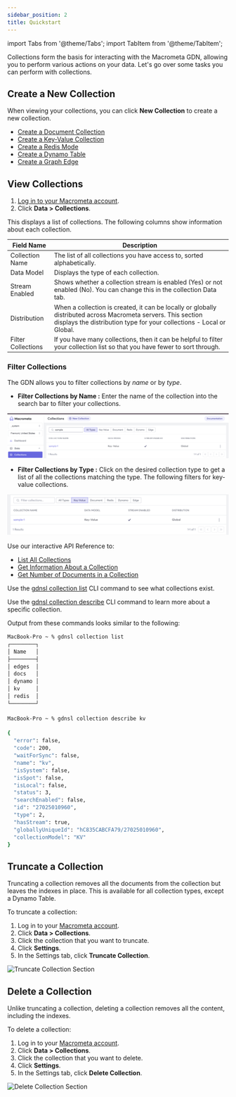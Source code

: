 ```yaml
---
sidebar_position: 2
title: Quickstart
---
```


import Tabs from '@theme/Tabs';
import TabItem from '@theme/TabItem';

Collections form the basis for interacting with the Macrometa GDN, allowing you to perform various actions on your data. Let's go over some tasks you can perform with collections. 

## Create a New Collection

When viewing your collections, you can click **New Collection** to create a new collection. 

- [Create a Document  Collection](../collections/types-collections/documents/create-document-store.md)
- [Create a Key-Value  Collection](../collections/types-collections/keyvalue/create-key-value-store.md)
- [Create a Redis Mode](redis-mode/create-redis-mode)
- [Create a Dynamo Table](dynamo/create-dynamo-table.md)
- [Create a Graph Edge](../graphs/graph-tasks/create-graph-edge-collection.md)

## View Collections

<Tabs groupId="operating-systems">
<TabItem value="console" label="Web Console">

1. [Log in to your Macrometa account](https://auth-play.macrometa.io/).
1. Click **Data > Collections**.

This displays a list of collections. The following columns show information about each collection.

| Field Name  | Description  |
|---|---|
| Collection Name  | The list of all collections you have access to, sorted alphabetically.  |
| Data Model  | Displays the type of each collection.  |
| Stream Enabled  | Shows whether a collection stream is enabled (Yes) or not enabled (No). You can change this in the collection Data tab.  |
| Distribution  | When a collection is created, it can be locally or globally distributed across Macrometa servers. This section displays the distribution type for your collections - Local or Global.  |
| Filter Collections | If you have many collections, then it can be helpful to filter your collection list so that you have fewer to sort through. |

### Filter Collections

The GDN allows you to filter collections by _name_ or by _type_.

- **Filter Collections by Name :** Enter the name of the collection into the search bar to filter your collections.

![filter by name](../../static/img/collections/filter-by-name.png)

- **Filter Collections by Type :** Click on the desired collection type to get a list of all the collections matching the type. The following filters for key-value collections.

![filter by type](../../static/img/collections/filter-by-type.png)

</TabItem>
<TabItem value="apo" label="REST API">

Use our interactive API Reference to:

- [List All Collections](https://www.macrometa.com/docs/api#/operations/handleCommandGet)
- [Get Information About a Collection](https://www.macrometa.com/docs/api#/operations/handleCommandGet:collectionGetProperties)
- [Get Number of Documents in a Collection](https://www.macrometa.com/docs/api#/operations/handleCommandGet:getCollectionCount)

</TabItem>
<TabItem value="cli" label="CLI">

Use the [gdnsl collection list](../cli/collections-cli#gdnsl-collection-list) CLI command to see what collections exist.

Use the [gdnsl collection describe](../cli/collections-cli#gdnsl-collection-describe) CLI command to learn more about a specific collection.

Output from these commands looks similar to the following:

```bash
MacBook-Pro ~ % gdnsl collection list
┌────────┐
│ Name   │
├────────┤
│ edges  │
│ docs   │
│ dynamo │
│ kv     │
│ redis  │
└────────┘

MacBook-Pro ~ % gdnsl collection describe kv

{
  "error": false,
  "code": 200,
  "waitForSync": false,
  "name": "kv",
  "isSystem": false,
  "isSpot": false,
  "isLocal": false,
  "status": 3,
  "searchEnabled": false,
  "id": "27025010960",
  "type": 2,
  "hasStream": true,
  "globallyUniqueId": "hC835CABCFA79/27025010960",
  "collectionModel": "KV"
}
```

</TabItem>
</Tabs>

## Truncate a Collection

Truncating a collection removes all the documents from the collection but leaves the indexes in place. This is available for all collection types, except a Dynamo Table. 

To truncate a collection:

1. Log in to your [Macrometa account](https://auth-play.macrometa.io/).
1. Click **Data > Collections**.
1. Click the collection that you want to truncate.
1. Click **Settings**.
1. In the Settings tab, click **Truncate Collection**.

![Truncate Collection Section](/img/collections/truncate-collection.png)

## Delete a Collection 

Unlike truncating a collection, deleting a collection removes all the content, including the indexes. 

To delete a collection:
 
1. Log in to your [Macrometa account](https://auth-play.macrometa.io/).
1. Click **Data > Collections**.
1. Click the collection that you want to delete.
1. Click **Settings**.
1. In the Settings tab, click **Delete Collection**.

![Delete Collection Section](/img/collections/delete-collection.png)
